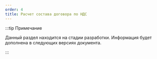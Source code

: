 ```yaml
---
order: 4
title: Расчет состава договора по НДС
---
```


:::tip Примечание

Данный раздел находится на стадии разработки. Информация будет дополнена в следующих версиях документа.

:::